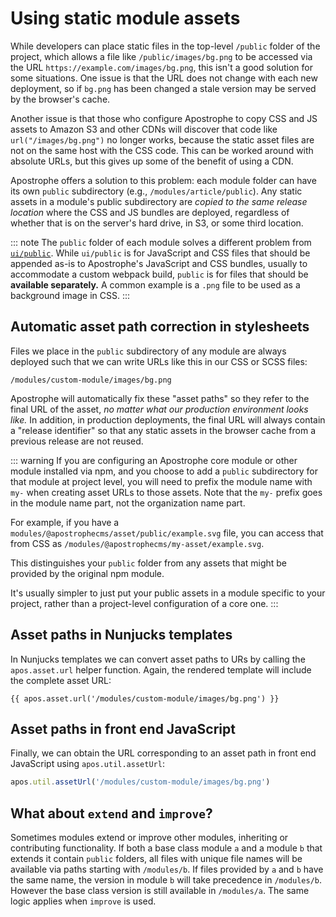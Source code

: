 # Using static module assets

While developers can place static files in the top-level `/public` folder of the project, which allows a file like `/public/images/bg.png` to be accessed via the URL `https://example.com/images/bg.png`, this isn't a good solution for some situations. One issue is that the URL does not change with each new deployment, so if `bg.png` has been changed a stale version may be served by the browser's cache.

Another issue is that those who configure Apostrophe to copy CSS and JS assets to Amazon S3 and other CDNs will discover that code like `url("/images/bg.png")` no longer works, because the static asset files are not on the same host with the CSS code. This can be worked around with absolute URLs, but this gives up some of the benefit of using a CDN.

Apostrophe offers a solution to this problem: each module folder can have its own `public` subdirectory (e.g., `/modules/article/public`). Any static assets in a module's public subdirectory are *copied to the same release location* where the CSS and JS bundles are deployed, regardless of whether that is on the server's hard drive, in S3, or some third location.

::: note
The `public` folder of each module solves a different problem from [`ui/public`](/guide/front-end-assets.md#the-ui-public-folder). While `ui/public` is for JavaScript and CSS files that should be appended as-is to Apostrophe's JavaScript and CSS bundles, usually to accommodate a custom webpack build, `public` is for files that should be **available separately.** A common example is a `.png` file to be used as a background image in CSS.
:::

## Automatic asset path correction in stylesheets

Files we place in the `public` subdirectory of any module are always deployed such that we can write URLs like this in our CSS or SCSS files:

`/modules/custom-module/images/bg.png`

Apostrophe will automatically fix these "asset paths" so they refer to the final URL of the asset, *no matter what our production environment looks like.* In addition, in production deployments, the final URL will always contain a "release identifier" so that any static assets in the browser cache from a previous release are not reused.

::: warning
If you are configuring an Apostrophe core module or other module installed via npm, and you choose to add a `public` subdirectory for that module at project level, you will need to prefix the module name with `my-` when creating asset URLs to those assets. Note that the `my-` prefix goes in the module name part, not the organization name part.

For example, if you have a `modules/@apostrophecms/asset/public/example.svg` file, you can access that from CSS as `/modules/@apostrophecms/my-asset/example.svg`.

This distinguishes your `public` folder from any assets that might be provided by the original npm module.

It's usually simpler to just put your public assets in a module specific to your project, rather than a project-level configuration of a core one.
:::

## Asset paths in Nunjucks templates

In Nunjucks templates we can convert asset paths to URs by calling the `apos.asset.url` helper function. Again, the rendered template will include the complete asset URL:

```django
{{ apos.asset.url('/modules/custom-module/images/bg.png') }}
```

## Asset paths in front end JavaScript

Finally, we can obtain the URL corresponding to an asset path in front end JavaScript using `apos.util.assetUrl`:

```javascript
apos.util.assetUrl('/modules/custom-module/images/bg.png')
```

## What about `extend` and `improve`?

Sometimes modules extend or improve other modules, inheriting or contributing functionality. If both a base class module `a` and a module `b` that extends it contain `public` folders, all files with unique file names will be available via paths starting with `/modules/b`. If files provided by `a` and `b` have the same name, the version in module `b` will take precedence in `/modules/b`. However the base class version is still available in `/modules/a`. The same logic applies when `improve` is used.

